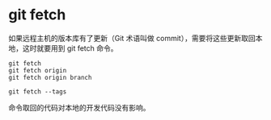 # git fetch

如果远程主机的版本库有了更新（Git 术语叫做 commit），需要将这些更新取回本地，这时就要用到 git fetch 命令。

```
git fetch
git fetch origin
git fetch origin branch

git fetch --tags
```

命令取回的代码对本地的开发代码没有影响。
